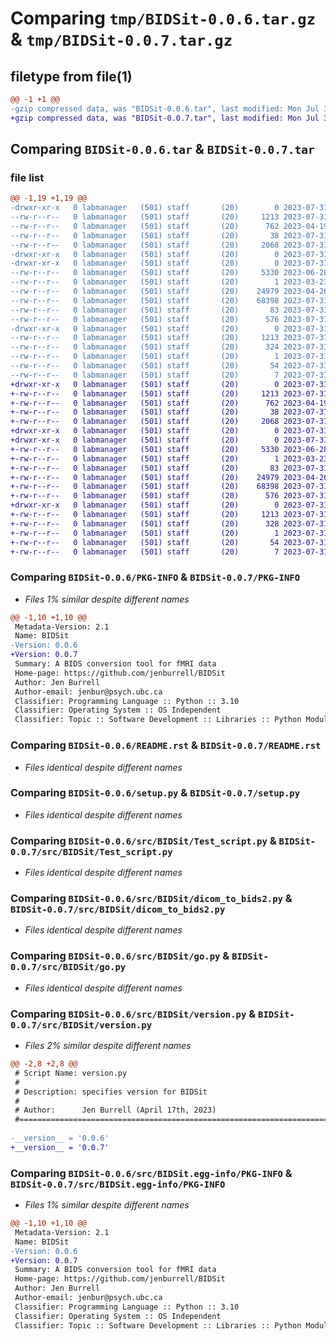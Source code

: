 # Comparing `tmp/BIDSit-0.0.6.tar.gz` & `tmp/BIDSit-0.0.7.tar.gz`

## filetype from file(1)

```diff
@@ -1 +1 @@
-gzip compressed data, was "BIDSit-0.0.6.tar", last modified: Mon Jul 31 22:21:16 2023, max compression
+gzip compressed data, was "BIDSit-0.0.7.tar", last modified: Mon Jul 31 22:48:47 2023, max compression
```

## Comparing `BIDSit-0.0.6.tar` & `BIDSit-0.0.7.tar`

### file list

```diff
@@ -1,19 +1,19 @@
-drwxr-xr-x   0 labmanager   (501) staff       (20)        0 2023-07-31 22:21:16.411529 BIDSit-0.0.6/
--rw-r--r--   0 labmanager   (501) staff       (20)     1213 2023-07-31 22:21:16.411140 BIDSit-0.0.6/PKG-INFO
--rw-r--r--   0 labmanager   (501) staff       (20)      762 2023-04-19 23:00:43.000000 BIDSit-0.0.6/README.rst
--rw-r--r--   0 labmanager   (501) staff       (20)       38 2023-07-31 22:21:16.411671 BIDSit-0.0.6/setup.cfg
--rw-r--r--   0 labmanager   (501) staff       (20)     2068 2023-07-31 20:54:57.000000 BIDSit-0.0.6/setup.py
-drwxr-xr-x   0 labmanager   (501) staff       (20)        0 2023-07-31 22:21:16.405954 BIDSit-0.0.6/src/
-drwxr-xr-x   0 labmanager   (501) staff       (20)        0 2023-07-31 22:21:16.409013 BIDSit-0.0.6/src/BIDSit/
--rw-r--r--   0 labmanager   (501) staff       (20)     5330 2023-06-28 22:32:23.000000 BIDSit-0.0.6/src/BIDSit/Test_script.py
--rw-r--r--   0 labmanager   (501) staff       (20)        1 2023-03-23 19:34:37.000000 BIDSit-0.0.6/src/BIDSit/__init__.py
--rw-r--r--   0 labmanager   (501) staff       (20)    24979 2023-04-26 21:48:18.000000 BIDSit-0.0.6/src/BIDSit/dicom_to_bids2.py
--rw-r--r--   0 labmanager   (501) staff       (20)    68398 2023-07-31 21:09:49.000000 BIDSit-0.0.6/src/BIDSit/go.py
--rw-r--r--   0 labmanager   (501) staff       (20)       83 2023-07-31 20:13:14.000000 BIDSit-0.0.6/src/BIDSit/main.py
--rw-r--r--   0 labmanager   (501) staff       (20)      576 2023-07-31 20:27:12.000000 BIDSit-0.0.6/src/BIDSit/version.py
-drwxr-xr-x   0 labmanager   (501) staff       (20)        0 2023-07-31 22:21:16.410724 BIDSit-0.0.6/src/BIDSit.egg-info/
--rw-r--r--   0 labmanager   (501) staff       (20)     1213 2023-07-31 22:21:16.000000 BIDSit-0.0.6/src/BIDSit.egg-info/PKG-INFO
--rw-r--r--   0 labmanager   (501) staff       (20)      324 2023-07-31 22:21:16.000000 BIDSit-0.0.6/src/BIDSit.egg-info/SOURCES.txt
--rw-r--r--   0 labmanager   (501) staff       (20)        1 2023-07-31 22:21:16.000000 BIDSit-0.0.6/src/BIDSit.egg-info/dependency_links.txt
--rw-r--r--   0 labmanager   (501) staff       (20)       54 2023-07-31 22:21:16.000000 BIDSit-0.0.6/src/BIDSit.egg-info/requires.txt
--rw-r--r--   0 labmanager   (501) staff       (20)        7 2023-07-31 22:21:16.000000 BIDSit-0.0.6/src/BIDSit.egg-info/top_level.txt
+drwxr-xr-x   0 labmanager   (501) staff       (20)        0 2023-07-31 22:48:47.981430 BIDSit-0.0.7/
+-rw-r--r--   0 labmanager   (501) staff       (20)     1213 2023-07-31 22:48:47.981066 BIDSit-0.0.7/PKG-INFO
+-rw-r--r--   0 labmanager   (501) staff       (20)      762 2023-04-19 23:00:43.000000 BIDSit-0.0.7/README.rst
+-rw-r--r--   0 labmanager   (501) staff       (20)       38 2023-07-31 22:48:47.981568 BIDSit-0.0.7/setup.cfg
+-rw-r--r--   0 labmanager   (501) staff       (20)     2068 2023-07-31 20:54:57.000000 BIDSit-0.0.7/setup.py
+drwxr-xr-x   0 labmanager   (501) staff       (20)        0 2023-07-31 22:48:47.973009 BIDSit-0.0.7/src/
+drwxr-xr-x   0 labmanager   (501) staff       (20)        0 2023-07-31 22:48:47.978850 BIDSit-0.0.7/src/BIDSit/
+-rw-r--r--   0 labmanager   (501) staff       (20)     5330 2023-06-28 22:32:23.000000 BIDSit-0.0.7/src/BIDSit/Test_script.py
+-rw-r--r--   0 labmanager   (501) staff       (20)        1 2023-03-23 19:34:37.000000 BIDSit-0.0.7/src/BIDSit/__init__.py
+-rw-r--r--   0 labmanager   (501) staff       (20)       83 2023-07-31 20:13:14.000000 BIDSit-0.0.7/src/BIDSit/__main__.py
+-rw-r--r--   0 labmanager   (501) staff       (20)    24979 2023-04-26 21:48:18.000000 BIDSit-0.0.7/src/BIDSit/dicom_to_bids2.py
+-rw-r--r--   0 labmanager   (501) staff       (20)    68398 2023-07-31 21:09:49.000000 BIDSit-0.0.7/src/BIDSit/go.py
+-rw-r--r--   0 labmanager   (501) staff       (20)      576 2023-07-31 22:47:16.000000 BIDSit-0.0.7/src/BIDSit/version.py
+drwxr-xr-x   0 labmanager   (501) staff       (20)        0 2023-07-31 22:48:47.980654 BIDSit-0.0.7/src/BIDSit.egg-info/
+-rw-r--r--   0 labmanager   (501) staff       (20)     1213 2023-07-31 22:48:47.000000 BIDSit-0.0.7/src/BIDSit.egg-info/PKG-INFO
+-rw-r--r--   0 labmanager   (501) staff       (20)      328 2023-07-31 22:48:47.000000 BIDSit-0.0.7/src/BIDSit.egg-info/SOURCES.txt
+-rw-r--r--   0 labmanager   (501) staff       (20)        1 2023-07-31 22:48:47.000000 BIDSit-0.0.7/src/BIDSit.egg-info/dependency_links.txt
+-rw-r--r--   0 labmanager   (501) staff       (20)       54 2023-07-31 22:48:47.000000 BIDSit-0.0.7/src/BIDSit.egg-info/requires.txt
+-rw-r--r--   0 labmanager   (501) staff       (20)        7 2023-07-31 22:48:47.000000 BIDSit-0.0.7/src/BIDSit.egg-info/top_level.txt
```

### Comparing `BIDSit-0.0.6/PKG-INFO` & `BIDSit-0.0.7/PKG-INFO`

 * *Files 1% similar despite different names*

```diff
@@ -1,10 +1,10 @@
 Metadata-Version: 2.1
 Name: BIDSit
-Version: 0.0.6
+Version: 0.0.7
 Summary: A BIDS conversion tool for fMRI data
 Home-page: https://github.com/jenburrell/BIDSit
 Author: Jen Burrell
 Author-email: jenbur@psych.ubc.ca
 Classifier: Programming Language :: Python :: 3.10
 Classifier: Operating System :: OS Independent
 Classifier: Topic :: Software Development :: Libraries :: Python Modules
```

### Comparing `BIDSit-0.0.6/README.rst` & `BIDSit-0.0.7/README.rst`

 * *Files identical despite different names*

### Comparing `BIDSit-0.0.6/setup.py` & `BIDSit-0.0.7/setup.py`

 * *Files identical despite different names*

### Comparing `BIDSit-0.0.6/src/BIDSit/Test_script.py` & `BIDSit-0.0.7/src/BIDSit/Test_script.py`

 * *Files identical despite different names*

### Comparing `BIDSit-0.0.6/src/BIDSit/dicom_to_bids2.py` & `BIDSit-0.0.7/src/BIDSit/dicom_to_bids2.py`

 * *Files identical despite different names*

### Comparing `BIDSit-0.0.6/src/BIDSit/go.py` & `BIDSit-0.0.7/src/BIDSit/go.py`

 * *Files identical despite different names*

### Comparing `BIDSit-0.0.6/src/BIDSit/version.py` & `BIDSit-0.0.7/src/BIDSit/version.py`

 * *Files 2% similar despite different names*

```diff
@@ -2,8 +2,8 @@
 # Script Name: version.py                                                    #
 #                                                                            #
 # Description: specifies version for BIDSit                                  #
 #                                                                            #
 # Author:      Jen Burrell (April 17th, 2023)                                #
 #============================================================================#
 
-__version__ = '0.0.6'
+__version__ = '0.0.7'
```

### Comparing `BIDSit-0.0.6/src/BIDSit.egg-info/PKG-INFO` & `BIDSit-0.0.7/src/BIDSit.egg-info/PKG-INFO`

 * *Files 1% similar despite different names*

```diff
@@ -1,10 +1,10 @@
 Metadata-Version: 2.1
 Name: BIDSit
-Version: 0.0.6
+Version: 0.0.7
 Summary: A BIDS conversion tool for fMRI data
 Home-page: https://github.com/jenburrell/BIDSit
 Author: Jen Burrell
 Author-email: jenbur@psych.ubc.ca
 Classifier: Programming Language :: Python :: 3.10
 Classifier: Operating System :: OS Independent
 Classifier: Topic :: Software Development :: Libraries :: Python Modules
```

